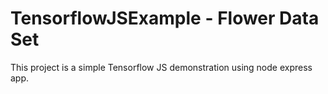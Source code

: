 # TensorflowJSExample - Flower Data Set

This project is a simple Tensorflow JS demonstration using node express app. 
